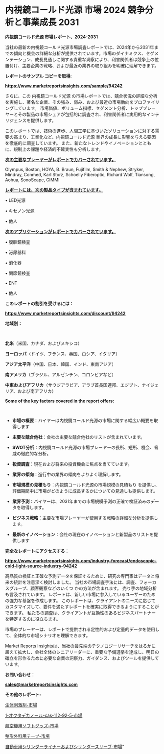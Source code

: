 # 内視鏡コールド光源 市場 2024 競争分析と事業成長 2031

<strong>内視鏡コールド光源 市場レポート、2024-2031</strong>

当社の最新の内視鏡コールド光源市場調査レポートでは、2024年から2031年までの傾向と機会の詳細な分析が提供されています。市場のダイナミクス、セグメンテーション、成長見通しに関する貴重な洞察により、利害関係者は競争上の位置付け、主要企業の戦略、および最近の業界の取り組みを明確に理解できます。



<strong>レポートのサンプル コピーを取得:</strong> <a href=https://www.marketreportsinsights.com/sample/94242>

<strong><u>https://www.marketreportsinsights.com/sample/94242</u></strong></a>

さらに、この 内視鏡コールド光源 の市場レポートでは、競合状況の詳細な分析を実施し、著名な企業、その強み、弱み、および最近の市場動向をプロファイリングしています。 市場価値、ボリューム指標、セグメント分析、トッププレーヤーとその製品の市場シェアが包括的に調査され、利害関係者に実用的なインテリジェンスを提供します。

このレポートでは、技術の進歩、人間工学に基づいたソリューションに対する需要の高まり、工業化など、内視鏡コールド光源 業界の成長に影響を与える要因を徹底的に調査しています。 また、新たなトレンドやイノベーションとともに、規制上の課題や経済的不確実性も分析します。



<strong><u>次の主要なプレーヤーがレポートでカバーされています。</u></strong>

Olympus, Boston, HOYA, B. Braun, Fujifilm, Smith & Nephew, Stryker, Mindray, Conmed, Karl Storz, Schoelly Fiberoptic, Richard Wolf, Tiansong, Aohua, SonoScape, GIMMI



<strong><u><b>レポートには、次の製品タイプが含まれています。</b></u></strong>

• LED光源

• キセノン光源

• 他人



<strong><u><b>次のアプリケーションがレポートでカバーされています。</b></u></strong>

• 腹腔鏡検査

• 泌尿器科

• 消化器

• 関節鏡検査

• ENT

• 他人



<strong><b>このレポートの割引を受けるには：</b></strong>

<a href=https://www.marketreportsinsights.com/discount/94242>

<strong><u>https://www.marketreportsinsights.com/discount/94242</u></strong></a>



<strong>地域別：</strong>

<strong> </strong>



<strong>北米</strong>（米国、カナダ、およびメキシコ）



<strong>ヨーロッパ</strong>（ドイツ、フランス、英国、ロシア、イタリア）



<strong>アジア太平洋</strong>（中国、日本、韓国、インド、東南アジア）



<strong>南アメリカ</strong>（ブラジル、アルゼンチン、コロンビアなど）



<strong>中東およびアフリカ</strong>（サウジアラビア、アラブ首長国連邦、エジプト、ナイジェリア、および南アフリカ）



<strong>Some of the key factors covered in the report offers:</strong>

<strong> </strong>
<ul>
  <li>

<strong>市場の概要</strong>：バイヤーは内視鏡コールド光源の市場に関する幅広い概要を取得します</li>
  <li>

<strong>主要な競合他社</strong>：会社の主要な競合他社のリストが含まれています。</li>
  <li>

<strong>SWOT分析</strong>：内視鏡コールド光源の市場プレーヤーの長所、短所、機会、脅威の徹底的な分析。</li>
  <li>

<strong>投資調査</strong>：現在および将来の投資機会に焦点を当てています。</li>
  <li>

<strong>業界の傾向</strong>：進行中の業界の傾向をよりよく理解します。</li>
  <li>

<strong>市場規模の見積もり</strong>：内視鏡コールド光源の市場規模の見積もり を提供し、評価期間中に市場がどのように成長するかについての見通しも提供します。</li>
  <li>

<strong>業界予測</strong>：バイヤーは、2031年までの市場規模予測の正確で検証済みのデータを取得します。</li>
  <li>

<strong>ビジネス戦略</strong>：主要な市場プレーヤーが使用する戦略の詳細な分析を提供します。</li>
  <li>

<strong>最新のイノベーション</strong>：会社の現在のイノベーションと新製品のリストを提供します</li>
</ul>


<strong>完全なレポートにアクセスする</strong>：

<a href=https://www.marketreportsinsights.com/industry-forecast/endoscopic-cold-light-source-industry-94242>

<strong><u>https://www.marketreportsinsights.com/industry-forecast/endoscopic-cold-light-source-industry-94242</u></strong></a>

高品質の検証と正確な予測データを保証するために、研究の専門家はデータと将来の統計を注意深く検討しました。 当社の市場調査手法には、調査、フォーカスグループ、顧客観察などのいくつ かの方法が含まれます。 売り手の地域分析も言及されています。 レポートは、新しい市場に参入しているユーザーのための強力な基盤を作成します。 このレポートは、クライアントのニーズに応じてカスタマイズして、要件を満たすレポートを確実に取得できるようにすることができます。 私たちの調査は、クライアントが互換性のあるビジネスパートナーを特定するのに役立ちます。

市場のプレーヤーは、レポートで提供される定性的および定量的データを使用して、全体的な市場シナリオを理解できます。

Market Reports Insightsは、当社の最先端のテクノロジーリサーチをはるかに超えて拡大し、会社全体のシニアリーダーに、重要な予備選挙を達成し、明日の確立を形作るために必要な企業の洞察力、ガイダンス、およびツールを提供しています。



<strong><b>お問い合わせ</b></strong>：

<a href=mailto:sales@marketreportsinsights.com>

<strong><u>sales@marketreportsinsights.com</u></strong></a>



<strong>その他のレポート:</strong>

<a href=https://www.linkedin.com/pulse/生体刺激剤-市場-2023-swot-分析と成長率-2030-trendsetters-testimonials-360-anal-l6v3c/>生体刺激剤-市場</a>

<a href=https://www.linkedin.com/pulse/1-オクタデカノール-cas-112-92-5-市場-2023-最新の-jycbf/>1-オクタデカノール-cas-112-92-5-市場</a>

<a href=https://www.linkedin.com/pulse/航空機用ソフトグッズ-市場-2023-最新の-cagr-および成長分析-2030-9msbf/>航空機用ソフトグッズ-市場</a>

<a href=https://www.linkedin.com/pulse/整形外科用テープ-市場-2023-swot-分析と成長率-2030-pr-news-hub-ngxkf/>整形外科用テープ-市場</a>

<a href=https://www.linkedin.com/pulse/自動車用シリンダーライナーおよびシリンダースリーブ-市場-2023-swot-hwxdf/>自動車用シリンダーライナーおよびシリンダースリーブ-市場</a>"
